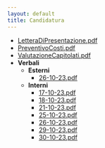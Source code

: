 ```yaml
---
layout: default
title: Candidatura
---
```

- [LetteraDiPresentazione.pdf](../docs/Candidatura//LetteraDiPresentazione.pdf)
- [PreventivoCosti.pdf](../docs/Candidatura//PreventivoCosti.pdf)
- [ValutazioneCapitolati.pdf](../docs/Candidatura//ValutazioneCapitolati.pdf)
- **Verbali**
  - **Esterni**
    - [26-10-23.pdf](../docs/Candidatura/Verbali/Esterni/26-10-23.pdf)
  - **Interni**
    - [17-10-23.pdf](../docs/Candidatura/Verbali/Interni/17-10-23.pdf)
    - [18-10-23.pdf](../docs/Candidatura/Verbali/Interni/18-10-23.pdf)
    - [21-10-23.pdf](../docs/Candidatura/Verbali/Interni/21-10-23.pdf)
    - [25-10-23.pdf](../docs/Candidatura/Verbali/Interni/25-10-23.pdf)
    - [26-10-23.pdf](../docs/Candidatura/Verbali/Interni/26-10-23.pdf)
    - [29-10-23.pdf](../docs/Candidatura/Verbali/Interni/29-10-23.pdf)
    - [30-10-23.pdf](../docs/Candidatura/Verbali/Interni/30-10-23.pdf)
